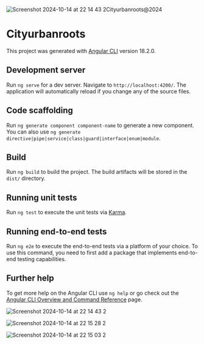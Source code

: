 ![Screenshot 2024-10-14 at 22 14 43 2](https://github.com/user-attachments/assets/7a70c598-0cd3-49a9-a090-fd7d89144372)Cityurbanroots@2024
# Cityurbanroots

This project was generated with [Angular CLI](https://github.com/angular/angular-cli) version 18.2.0.

## Development server

Run `ng serve` for a dev server. Navigate to `http://localhost:4200/`. The application will automatically reload if you change any of the source files.

## Code scaffolding

Run `ng generate component component-name` to generate a new component. You can also use `ng generate directive|pipe|service|class|guard|interface|enum|module`.

## Build

Run `ng build` to build the project. The build artifacts will be stored in the `dist/` directory.

## Running unit tests

Run `ng test` to execute the unit tests via [Karma](https://karma-runner.github.io).

## Running end-to-end tests

Run `ng e2e` to execute the end-to-end tests via a platform of your choice. To use this command, you need to first add a package that implements end-to-end testing capabilities.

## Further help

To get more help on the Angular CLI use `ng help` or go check out the [Angular CLI Overview and Command Reference](https://angular.dev/tools/cli) page.

![Screenshot 2024-10-14 at 22 14 43 2](https://github.com/user-attachments/assets/9a19f32c-040a-4cba-93fc-bb7e993d623a)


![Screenshot 2024-10-14 at 22 15 28 2](https://github.com/user-attachments/assets/474c7da3-00de-41b7-ae02-2dd2116a8a21)


![Screenshot 2024-10-14 at 22 15 03 2](https://github.com/user-attachments/assets/258d1d32-cb79-4c9b-8831-ac8128c43aa7)
